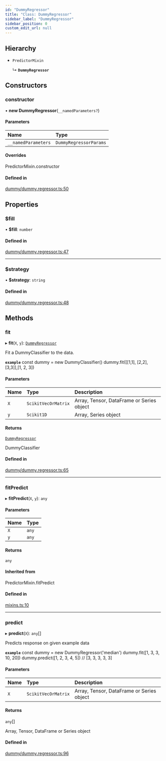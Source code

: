 ```yaml
---
id: "DummyRegressor"
title: "Class: DummyRegressor"
sidebar_label: "DummyRegressor"
sidebar_position: 0
custom_edit_url: null
---
```


## Hierarchy

- `PredictorMixin`

  ↳ **`DummyRegressor`**

## Constructors

### constructor

• **new DummyRegressor**(`__namedParameters?`)

#### Parameters

| Name | Type |
| :------ | :------ |
| `__namedParameters` | `DummyRegressorParams` |

#### Overrides

PredictorMixin.constructor

#### Defined in

[dummy/dummy.regressor.ts:50](https://github.com/dcrescim/scikit.js/blob/ecc4160/src/dummy/dummy.regressor.ts#L50)

## Properties

### $fill

• **$fill**: `number`

#### Defined in

[dummy/dummy.regressor.ts:47](https://github.com/dcrescim/scikit.js/blob/ecc4160/src/dummy/dummy.regressor.ts#L47)

___

### $strategy

• **$strategy**: `string`

#### Defined in

[dummy/dummy.regressor.ts:48](https://github.com/dcrescim/scikit.js/blob/ecc4160/src/dummy/dummy.regressor.ts#L48)

## Methods

### fit

▸ **fit**(`X`, `y`): [`DummyRegressor`](DummyRegressor)

Fit a DummyClassifier to the data.

**`example`**
const dummy = new DummyClassifier()
dummy.fit([[1,1], [2,2], [3,3]],[1, 2, 3])

#### Parameters

| Name | Type | Description |
| :------ | :------ | :------ |
| `X` | `ScikitVecOrMatrix` | Array, Tensor, DataFrame or Series object |
| `y` | `Scikit1D` | Array, Series object |

#### Returns

[`DummyRegressor`](DummyRegressor)

DummyClassifier

#### Defined in

[dummy/dummy.regressor.ts:65](https://github.com/dcrescim/scikit.js/blob/ecc4160/src/dummy/dummy.regressor.ts#L65)

___

### fitPredict

▸ **fitPredict**(`X`, `y`): `any`

#### Parameters

| Name | Type |
| :------ | :------ |
| `X` | `any` |
| `y` | `any` |

#### Returns

`any`

#### Inherited from

PredictorMixin.fitPredict

#### Defined in

[mixins.ts:10](https://github.com/dcrescim/scikit.js/blob/ecc4160/src/mixins.ts#L10)

___

### predict

▸ **predict**(`X`): `any`[]

Predicts response on given example data

**`example`**
const dummy = new DummyRegressor('median')
dummy.fit([1, 3, 3, 10, 20])
dummy.predict([1, 2, 3, 4, 5])
// [3, 3, 3, 3, 3]

#### Parameters

| Name | Type | Description |
| :------ | :------ | :------ |
| `X` | `ScikitVecOrMatrix` | Array, Tensor, DataFrame or Series object |

#### Returns

`any`[]

Array, Tensor, DataFrame or Series object

#### Defined in

[dummy/dummy.regressor.ts:96](https://github.com/dcrescim/scikit.js/blob/ecc4160/src/dummy/dummy.regressor.ts#L96)
